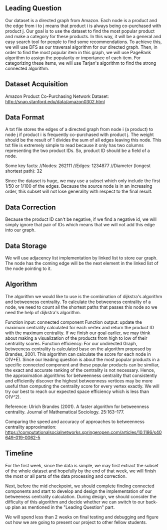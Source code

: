 ## Leading Question 
Our dataset is a directed graph from Amazon. Each node is a product and the edge from i to j means that product i is always being co-purchased with product j. Our goal is to use the dataset to find the most popular product and make a category for these products. In this way, it will be a general and easy search tool for people to find some recommendations. To achieve this, we will use DFS as our traversal algorithm for our directed graph. Then, in order to find the most popular item in this graph, we will use PageRank algorithm to assign the popularity or importance of each item. For categorizing these items, we will use Tarjan's algorithm to find the strong connected algorithm.

## Dataset Acquisition
Amazon Product Co-Purchasing Network Dataset: http://snap.stanford.edu/data/amazon0302.html

## Data Format
A txt file stores the edges of a directed graph from node i (a product) to node j if product i is frequently co-purchased with product j. The weight should be the result of 1 divides the sum of all edges leaving this node. This txt file is extremely simple to read because it only has two columns representing the two product IDs. So, product ID should be a field of a node. 

Some key facts:
//Nodes: 262111
//Edges: 1234877
//Diameter (longest shortest path): 32

Since the dataset is huge, we may use a subset which only include the first 1/50 or 1/100 of the edges. Because the source node is in an increasing order, this subset will not lose generality with respect to the final result.  

## Data Correction
Because the product ID can't be negative, if we find a negative id, we will simply ignore that pair of IDs which means that we will not add this edge into our graph.

## Data Storage
We will use adjacency list implementation by linked list to store our graph. The node has the coming edge will be the next element in the linked list of the node pointing to it.

## Algorithm 

The algorithm we would like to use is the combination of dijkstra's algorithm and betweeness centrality. To calculate the betweeness centrality of a node, we need to count all the shortest paths that passes this node so we need the help of dijkstra's algorithm.

Function input: connected component
Function output: update the maximum centrality calculated for each vertex and return the product ID with the maximum centrality. If we finish our goal earlier, we may think about making a visualization of the products from high to low of their centrality scores.
Function efficiency: For our undirected Graph, betweeness centrality is calculated base on the algorithm proposed by Brandes, 2001. This algorithm can calculate the score for each node in O(V+E). Since our leading question is about the most popular products in a specific connected component and these popular products can be similiar, the exact and accurate ranking of the centrality is not necessary. Hence, the approximation algorithms for betweenness centrality that consistently and efficiently discover the highest betweenness vertices may be more useful than computing the centrality score for every vertex exactly. We will try our best to reach our expected space efficiency which is less than O(V^2). 

Reference:
Ulrich Brandes (2001). A faster algorithm for betweenness
centrality. Journal of Mathematical Sociology. 25:163–177.

Comparing the speed and accuracy of approaches to betweenness centrality approximation:
https://computationalsocialnetworks.springeropen.com/articles/10.1186/s40649-019-0062-5

## Timeline
For the first week, since the data is simple, we may first extract the subset of the whole dataset and hopefully by the end of that week, we will finish the most or all parts of the data processing and correction. 

Next, before the mid checkpoint, we should complete finding connected components and start to develop and design the implementation of our betweeness centrality calculation. During design, we should consider the difficulty of this algorithm and decide whether we can switch to our back-up plan as mentioned in the "Leading Question" part.

We will spend less than 2 weeks on final testing and debugging and figure out how we are going to present our project to other fellow students.
